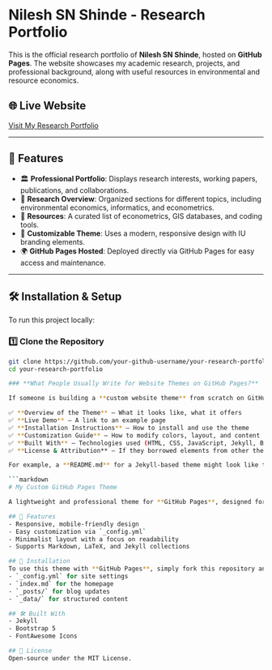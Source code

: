 # Nilesh SN Shinde - Research Portfolio

This is the official research portfolio of **Nilesh SN Shinde**, hosted on **GitHub Pages**. The website showcases my academic research, projects, and professional background, along with useful resources in environmental and resource economics.

## 🌐 Live Website
[Visit My Research Portfolio](https://enre-nilesh.github.io/)  

---

## 📌 Features

- 🏛 **Professional Portfolio**: Displays research interests, working papers, publications, and collaborations.
- 📖 **Research Overview**: Organized sections for different topics, including environmental economics, informatics, and econometrics.
- 📁 **Resources**: A curated list of econometrics, GIS databases, and coding tools.
- 🎨 **Customizable Theme**: Uses a modern, responsive design with IU branding elements.
- 🌍 **GitHub Pages Hosted**: Deployed directly via GitHub Pages for easy access and maintenance.

---

## 🛠 Installation & Setup

To run this project locally:

### **1️⃣ Clone the Repository**
```bash
git clone https://github.com/your-github-username/your-research-portfolio.git
cd your-research-portfolio

### **What People Usually Write for Website Themes on GitHub Pages?**  

If someone is building a **custom website theme** from scratch on GitHub Pages, their **README.md** usually includes:  

✅ **Overview of the Theme** – What it looks like, what it offers  
✅ **Live Demo** – A link to an example page  
✅ **Installation Instructions** – How to install and use the theme  
✅ **Customization Guide** – How to modify colors, layout, and content  
✅ **Built With** – Technologies used (HTML, CSS, JavaScript, Jekyll, Bootstrap, etc.)  
✅ **License & Attribution** – If they borrowed elements from other themes  

For example, a **README.md** for a Jekyll-based theme might look like this:

```markdown
# My Custom GitHub Pages Theme

A lightweight and professional theme for **GitHub Pages**, designed for researchers and academics.  

## 🎨 Features
- Responsive, mobile-friendly design
- Easy customization via `_config.yml`
- Minimalist layout with a focus on readability
- Supports Markdown, LaTeX, and Jekyll collections

## 🚀 Installation
To use this theme with **GitHub Pages**, simply fork this repository and modify the content in:
- `_config.yml` for site settings
- `index.md` for the homepage
- `_posts/` for blog updates
- `_data/` for structured content

## 🛠 Built With
- Jekyll
- Bootstrap 5
- FontAwesome Icons

## 📜 License
Open-source under the MIT License.
